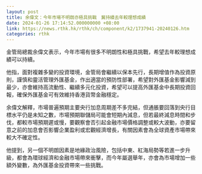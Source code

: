 ```yaml
---
layout: post
title: 余偉文：今年市場不明朗亦極具挑戰　冀持續去年較理想成績
date: 2024-01-26 17:14:52.000000000 +08:00
link: https://news.rthk.hk/rthk/ch/component/k2/1737941-20240126.htm
categories: rthk
---
```


金管局總裁余偉文表示，今年市場有很多不明朗性和極具挑戰，希望去年較理想成績可以持續。

他指，面對複雜多變的投資環境，金管局會繼續以保本先行，長期增值作為投資原則，謹慎和靈活管理外匯基金，作出適當的預防性部署，希望對外匯基金影響減到最少，亦會維持高流動性、繼續多元化投資，希望可以提高外匯基金中長期投資回報，確保外匯基金可有效維持香港貨幣金融穩定。

余偉文解釋，市場普遍預期主要央行加息周期差不多完結，但通脹要回落到央行目標水平仍是未知之數，市場預期聯儲局可能會短期內減息，但若最終減息時間和步伐，都較市場預期遲或慢，要觀察會否引起金融市場價格調整或較大波動，亦要留意之前的加息會否影響企業盈利或宏觀經濟增長，有關因素會為全球資產市場帶來較大不確定性。

他提到，另一個不明朗因素是地緣政治風險，包括中東、紅海局勢等若進一步升級，都會為環球經濟和金融市場帶來衝擊，而今年屬選舉年，亦會為市場增加一些額外變數，為外匯基金投資帶來一些挑戰。
